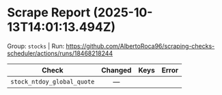 # Scrape Report (2025-10-13T14:01:13.494Z)

Group: `stocks`  |  Run: https://github.com/AlbertoRoca96/scraping-checks-scheduler/actions/runs/18468218244

| Check | Changed | Keys | Error |
|---|:---:|:--|:--|
| `stock_ntdoy_global_quote` | — |  |  |
